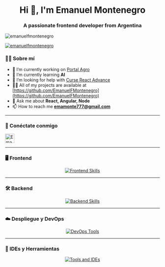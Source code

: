 <h1 align="center">Hi 👋, I'm Emanuel Montenegro</h1>
<h3 align="center">A passionate frontend developer from Argentina</h3>

<p align="left">
  <img src="https://komarev.com/ghpvc/?username=emanuelfmontenegro&label=Profile%20views&color=0e75b6&style=flat" alt="emanuelfmontenegro" />
</p>

<p align="left">
  <a href="https://github.com/ryo-ma/github-profile-trophy">
    <img src="https://github-profile-trophy.vercel.app/?username=emanuelfmontenegro" alt="emanuelfmontenegro" />
  </a>
</p>

### 👨‍💻 Sobre mí
- 🔭 I’m currently working on [Portal Agro](https://github.com/EmanuelFMontenegro/PortalAgro)
- 🌱 I’m currently learning **AI**
- 🤝 I’m looking for help with [Curse React Advance](https://www.udemy.com/course/react-de-principiante-a-experto-creando-mas-de-10-aplicaciones/learn/lecture/29679702?start=0#overview)
- 👨‍💻 All of my projects are available at [https://github.com/EmanuelFMontenegro](https://github.com/EmanuelFMontenegro)
- 💬 Ask me about **React, Angular, Node**
- 📫 How to reach me **emamonte777@gmail.com**

---

### 🔗 Conéctate conmigo
<p align="left">
  <a href="https://www.linkedin.com/in/tu-usuario-linkedin/" target="_blank">
    <img align="center" src="https://upload.wikimedia.org/wikipedia/commons/8/81/LinkedIn_icon.svg" alt="Emanuel Montenegro LinkedIn" height="30" />
  </a>
</p>



---

### 🖥️ Frontend
<p align="center">
  <a href="https://skillicons.dev">
    <img src="https://skillicons.dev/icons?i=html,css,sass,bootstrap,materialui,tailwind,react,ts,angular,flutter" alt="Frontend Skills" />
  </a>
</p>

---

### 🛠️ Backend
<p align="center">
  <a href="https://skillicons.dev">
    <img src="https://skillicons.dev/icons?i=nodejs,express,php,dotnet,spring,java,python" alt="Backend Skills" />
  </a>
</p>

---

### ☁️ Despliegue y DevOps
<p align="center">
  <a href="https://skillicons.dev">
    <img src="https://skillicons.dev/icons?i=aws,gcp,azure,docker,kubernetes" alt="DevOps Tools" />
  </a>
</p>

---

### 🧰 IDEs y Herramientas
<p align="center">
  <a href="https://skillicons.dev">
    <img src="https://skillicons.dev/icons?i=vscode,visualstudio,figma,postman,git,github,gitlab,tensorflow" alt="Tools and IDEs" />
  </a>
</p>
